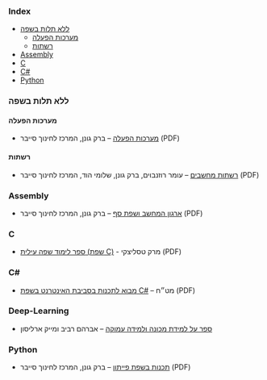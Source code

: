 ### Index

* [ללא תלות בשפה](#ללא-תלות-בשפה)
    * [מערכות הפעלה](#מערכות-הפעלה)
    * [רשתות](#רשתות)
* [Assembly](#assembly)
* [C](#c)
* [C#](#csharp)
* [Python](#python)


### ללא תלות בשפה

#### מערכות הפעלה

* [מערכות הפעלה](https://data.cyber.org.il/os/os_book.pdf) – ברק גונן, המרכז לחינוך סייבר (PDF)


#### רשתות

* [רשתות מחשבים](https://data.cyber.org.il/networks/networks.pdf) – עומר רוזנבוים, ברק גונן, שלומי הוד, המרכז לחינוך סייבר (PDF)


### Assembly

* [ארגון המחשב ושפת סף](https://data.cyber.org.il/assembly/assembly_book.pdf) – ברק גונן, המרכז לחינוך סייבר (PDF)


### C 

* [ספר לימוד שפה עילית (שפת C)](https://moked.education.gov.il/MafmarFiles/C_LangIG_3Version.pdf) - מרק טסליצקי (PDF)


### <a id="csharp"></a>C\#

* [מבוא לתכנות בסביבת האינטרנט בשפת C#](https://meyda.education.gov.il/files/free%20books/%D7%9E%D7%91%D7%95%D7%90%20%D7%9C%D7%AA%D7%9B%D7%A0%D7%95%D7%AA%20%D7%91%D7%A1%D7%91%D7%99%D7%91%D7%AA%20%D7%94%D7%90%D7%99%D7%A0%D7%98%D7%A8%D7%A0%D7%98%20090216.pdf) – מט״ח (PDF)


### Deep-Learning

* [ספר על למידת מכונה ולמידה עמוקה](https://github.com/AvrahamRaviv/Deep-Learning-in-Hebrew) – אברהם רביב ומייק ארליסון

### Python

* [תכנות בשפת פייתון](https://data.cyber.org.il/python/python_book.pdf) – ברק גונן, המרכז לחינוך סייבר (PDF)
